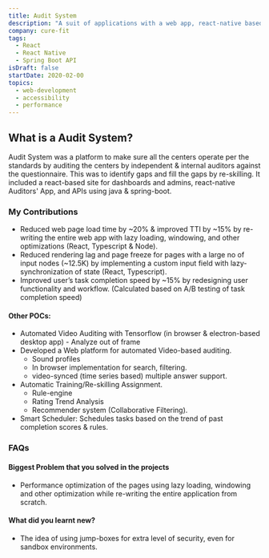 ```yaml
---
title: Audit System
description: "A suit of applications with a web app, react-native based mobile app to keep the quality control of all the centers in check."
company: cure-fit
tags:
  - React
  - React Native
  - Spring Boot API
isDraft: false
startDate: 2020-02-00
topics:
  - web-development
  - accessibility
  - performance
---
```


## What is a Audit System?

Audit System was a platform to make sure all the centers operate per the standards by auditing the centers by independent & internal auditors against the questionnaire. This was to identify gaps and fill the gaps by re-skilling. It included a react-based site for dashboards and admins, react-native Auditors' App, and APIs using java & spring-boot.

### My Contributions

- Reduced web page load time by ~20% & improved TTI by ~15% by re-writing the entire web app with lazy loading, windowing, and other optimizations (React, Typescript & Node).
- Reduced rendering lag and page freeze for pages with a large no of input nodes (~12.5K) by
  implementing a custom input field with lazy-synchronization of state (React, Typescript).
- Improved user’s task completion speed by ~15% by redesigning user functionality and workflow. (Calculated based on A/B testing of task completion speed)

#### Other POCs:

- Automated Video Auditing with Tensorflow (in browser & electron-based desktop app) - Analyze out of frame
- Developed a Web platform for automated Video-based auditing.
  - Sound profiles
  - In browser implementation for search, filtering.
  - video-synced (time series based) multiple answer support.
- Automatic Training/Re-skilling Assignment.
  - Rule-engine
  - Rating Trend Analysis
  - Recommender system (Collaborative Filtering).
- Smart Scheduler: Schedules tasks based on the trend of past completion scores & rules.

### FAQs

#### Biggest Problem that you solved in the projects

- Performance optimization of the pages using lazy loading, windowing and other optimization while re-writing the entire application from scratch.

#### What did you learnt new?

- The idea of using jump-boxes for extra level of security, even for sandbox environments.
